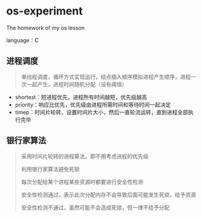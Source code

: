 # os-experiment
The homework of my os lesson

language：C



## 进程调度

> 单线程调度，循环方式实现运行，结点插入顺序模拟进程产生顺序，进程一次一起产生，进程时间随机分配（设有阈值）

- shortest：短进程优先，进程所有时间越短，优先级越高
- priority：响应比优先，优先级由进程所需时间和等待时间一起决定
- timep：时间片轮转，设置时间片大小，然后一直轮流运转，直到进程全部执行完毕



## 银行家算法

>  采用时间片轮转的进程算法，即不用考虑进程的优先级
>
> 利用银行家算法避免死锁
>
> 每次分配给某个进程某些资源时都要进行安全性检测
>
> 安全性检测通过，表示此次分配内存不会导致后面可能发生死锁，给予资源
>
> 安全性检测不通过，虽然可能不会造成死锁，但一律不给予分配